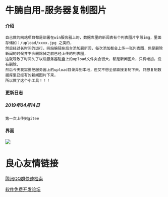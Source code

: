 # 牛腩自用-服务器复制图片

#### 介绍
    自己做的网站项目都是部署在win服务器上的，数据库里的新闻表有个列表图片字段img，里面存储如：/upload/xxxx.jpg 之类的，
    然后经过长时间的运行，网站编辑在后台添加删新闻，每次添加都会上传一张列表图，但是删除新闻的时候并不会删除掉之前已经上传的列表图，
    这就导致了时间久了以后服务器磁盘上的upload文件夹会很大，都是新闻图片，只有增加，没有删除，
    然后今天我需要把服务器上的upload目录弄到本地，但又不想全部直接复制下来，只想复制数据库里已经有的新闻图片下来，
    所以做了这个小工具！！！

#### 更新日志
##### 2019年04月14日
    第一次上传到gitee

#### 界面

![](http://image.niunan.net/servicecopypic.png)

 

 # 良心友情链接

[腾讯QQ群快速检索](http://u.720life.cn/s/8cf73f7c)

[软件免费开发论坛](http://u.720life.cn/s/bbb01dc0)